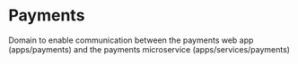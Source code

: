 # Payments

Domain to enable communication between the payments web app (apps/payments) and the payments microservice (apps/services/payments)
